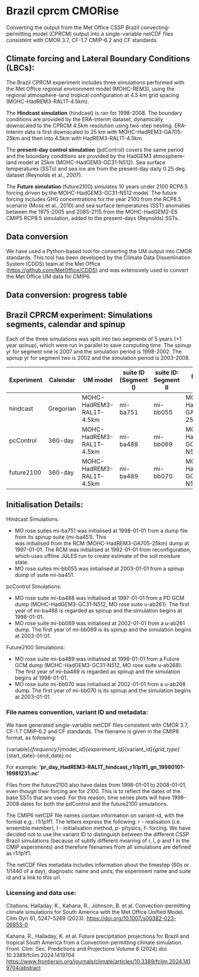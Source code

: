 # Brazil cprcm CMORise
Converting the output from the Met Office CSSP Brazil convecting-permitting model (CPRCM) output into a single-variable
netCDF files consistent with CMOR 3.7, CF-1.7 CMIP-6.2 and CF standards.    

## Climate forcing and Lateral Boundary Conditions (LBCs):
The Brazil CPRCM experiment includes three simulations performed with the Met Office regional environment model
(MOHC-REM3), using the regional atmosphere-land tropical configuration at 4.5 km grid spacing (MOHC-HadREM3-RAL1T-4.5km).  

The **Hindcast simulation** (hindcast) is ran for 1998-2008. The boundary conditions are provided by the ERA-interim
dataset, dynamically downscaled to the CPRCM 4.5km resolution using two-step nesting. ERA-Interim
data is first downscaled to 25 km with MOHC-HadREM3-GA705-25km and then into 4.5km with HadREM3-RAL1T-4.5km. 

The **present-day control simulation** (pdControl) covers the same period and the boundary conditions are provided
by the HadGEM3 atmosphere-land model at 25km (MOHC-HadGEM3-GC31-N512). Sea surface temperatures (SSTs) and sea ice are
from the present-day daily 0.25 deg. dataset (Reynolds et al., 2007).

The **Future simulation** (future2100) simulates 10 years under 2100 RCP8.5 forcing driven by the MOHC-HadGEM3-GC31-N512
model. The future forcing includes GHG concentrations for the year 2100 from the RCP8.5 scenario (Moss et al., 2010)
and sea surface temperatures (SST) anomalies between the 1975-2005 and 2085-2115 from the MOHC-HadGEM2-ES CMIP5 RCP8.5
simulation, added to the present-days (Reynolds) SSTs.  

## Data conversion
We have used a Python-based tool for converting the UM output into CMOR standards. This tool has been developed by the 
Climate Data Dissemination System (CDDS) team at the Met Office (https://github.com/MetOffice/CDDS) and was extensively
used to convert the Met Office UM data for CMIP6. 

## Data conversion: progress table

## Brazil CPRCM experiment: Simulations segments, calendar and spinup
Each of the three simulations was split into two segments of 5 years (+1 year spinup), which were run in parallel
to save computing time. The spinup yr for segment one is 2007 and the simulation period is 1998-2002. 
The spinup yr for segment two is 2002 and the simulation period is 2003-2008.

| Experiment | Calendar | UM model                 | suite ID (Segment I)  | suite ID: Segment II  | Driving model      | Driving suite  |
|------------|----------|--------------------------|-----------------------|-----------------------|--------------------|----------------|
| hindcast   | Gregorian| MOHC-HadREM3-RAL1T-4.5km | mi-ba751              | mi-bb055              | MOHC-HadREM3-GA705-25km | mi-ba898       |
| pcControl  | 360-day  | MOHC-HadREM3-RAL1T-4.5km | mi-ba488              | mi-bb069              | MOHC-HadGEM3-GC31-N512  | u-ab261        |
| future2100 | 360-day  | MOHC-HadREM3-RAL1T-4.5km | mi-ba489              | mi-bb070              | MOHC-HadGEM3-GC31-N512  | u-ab268        |


## Initialisation Details:
Hindcast Simulations:
   * MO rose suites mi-ba751 was initialised at 1998-01-01 from a dump file from its spinup suite (mi-ba451). This  
was initialised from the RCM (MOHC-HadREM3-GA705-25km) dump at 1997-01-01. The RCM was initialised at 1992-01-01 from
reconfiguration, which uses offline JULES run to create estimate of the soil moisture state. 
   * MO rose suites mi-bb055 was initialised at 2003-01-01 from a spinup dump of suite mi-ba451.

pcControl Simulations:
   * MO rose suite mi-ba488 was initialised at 1997-01-01 from a PD GCM dump (MOHC-HadGEM3-GC31-N512, MO rose suite
u-ab261). The first year of mi-ba488 is regarded as spinup and the simulation begins at 1998-01-01.
   * MO rose suite mi-bb069 was initialised at 2002-01-01 from a u-ab261 dump. The first year of mi-bb069 is
its spinup and the simulation begins at 2003-01-01.

Future2100 Simulations: 
   * MO rose suite mi-ba489 was initialised at 1998-01-01 from a Future GCM dump (MOHC-HadGEM3-GC31-N512, MO rose suite
u-ab268). The first year of mi-ba489 is regarded as spinup and the simulation begins at 1998-01-01.
   * MO rose suite mi-bb070 was initialised at 2002-01-01 from a u-ab268 dump. The first year of mi-bb070 is
its spinup and the simulation begins at 2003-01-01.

### File names convention, variant ID and metadata:
We have generated single-variable netCDF files consistent with CMOR 3.7, CF-1.7 CMIP-6.2 and CF standards. The filename
is given in the CMIP6 format, as following:

{variable}_{frequency}_{model_id}_{experiment_id}_{variant_id}_{grid_type}_{start_date}-{end_date}.nc

For example: 
**‘pr_day_HadREM3-RAL1T_hindcast_r1i1p1f1_gn_19980101-19981231.nc’**

Files from the future2100 also have dates from 1998-01-01 to 2008-01-01, even though their forcing are for 2100.
This is to reflect the dates of the base SSTs that are used. For this reason, time series plots will have 1998-2008
dates for both the pdControl and the future2100 simulations.

The CMIP6 netCDF file names contain information on variant-id, with the format e.g.: r1i1p1f1. The letters express the
following: r - realisation (i.e. ensemble member), I - initialisation method, p- physics,  f- forcing. We have decided
not to use the variant ID to distinguish between the different CSSP Brazil simulations (because of subtly different
meaning of r, i, p and f in the CMIP experiments) and therefore filenames from all simulations are defined as r1i1p1f1. 

The netCDF files metadata includes information about the timestep (60s or 1/1440 of a day), diagnostic name and units,
the experiment name and suite id and a link to this url.   

### Licensing and data use:
Citations:
Halladay, K., Kahana, R., Johnson, B. et al. Convection-permitting climate simulations for South America with the Met Office Unified Model. Clim Dyn 61, 5247–5269 (2023). https://doi.org/10.1007/s00382-023-06853-0

Kahana, R., Halladay, K. et al. Future precipitation projections for Brazil and tropical South America from a Convection-permitting climate simulation. Front. Clim.
Sec. Predictions and Projections Volume 6 (2024) doi: 10.3389/fclim.2024.1419704 
https://www.frontiersin.org/journals/climate/articles/10.3389/fclim.2024.1419704/abstract


